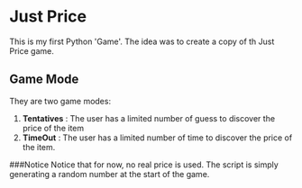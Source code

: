 # Just Price

This is my first Python 'Game'. The idea was to create a copy of th Just Price game. 

## Game Mode
They are two game modes:
1) **Tentatives** : The user has a limited number of guess to discover the price of the item
2) **TimeOut** : The user has a limited number of time to discover the price of the item. 

###Notice
Notice that for now, no real price is used. The script is simply generating a random number at the start of the game. 
